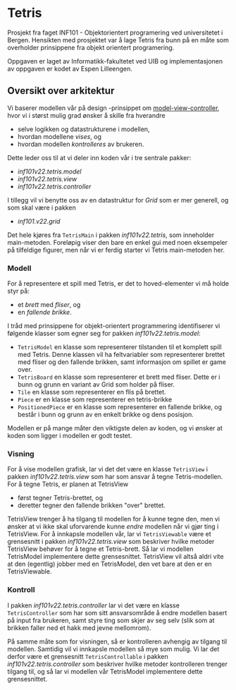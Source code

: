 # Tetris

Prosjekt fra faget INF101 - Objektorientert programering ved universitetet i Bergen. Hensikten med prosjektet var å lage Tetris fra bunn på en måte som overholder prinsippene fra objekt orientert programering.  

Oppgaven er laget av Informatikk-fakultetet ved UIB og implementasjonen av oppgaven er kodet av Espen Lilleengen.


## Oversikt over arkitektur

Vi baserer modellen vår på design -prinsippet om [model-view-controller](https://en.wikipedia.org/wiki/Model%E2%80%93view%E2%80%93controller), hvor vi i størst mulig grad ønsker å skille fra hverandre
 - selve logikken og datastrukturene i modellen,
 - hvordan modellene *vises*, og
 - hvordan modellen *kontrolleres* av brukeren.

Dette leder oss til at vi deler inn koden vår i tre sentrale pakker: 
 - *inf101v22.tetris.model*
 - *inf101v22.tetris.view*
 - *inf101v22.tetris.controller*

I tillegg vil vi benytte oss av en datastruktur for *Grid* som er mer generell, og som skal være i pakken
 - *inf101.v22.grid*

Det hele kjøres fra `TetrisMain` i pakken *inf101v22.tetris*, som inneholder main-metoden. Foreløpig viser den bare en enkel gui med noen eksempeler på tilfeldige figurer, men når vi er ferdig starter vi Tetris main-metoden her.

### Modell

For å representere et spill med Tetris, er det to hoved-elementer vi må holde styr på:
 - et *brett* med *fliser*, og
 - en *fallende brikke*.

I tråd med prinsippene for objekt-orientert programmering identifiserer vi følgende klasser som egner seg for pakken *inf101v22.tetris.model*:
 - `TetrisModel` en klasse som representerer tilstanden til et komplett spill med Tetris. Denne klassen vil ha feltvariabler som representerer brettet med fliser og den fallende brikken, samt informasjon om spillet er game over.
 - `TetrisBoard` en klasse som representerer et brett med fliser. Dette er i bunn og grunn en variant av Grid som holder på fliser.
 - `Tile` en klasse som representerer en flis på brettet.
 - `Piece` er en klasse som representerer en tetris-brikke
 - `PositionedPiece` er en klasse som representerer en fallende brikke, og består i bunn og grunn av en enkelt brikke og dens posisjon.

 Modellen er på mange måter den viktigste delen av koden, og vi ønsker at koden som ligger i modellen er godt testet.

 ### Visning

 For å vise modellen grafisk, lar vi det det være en klasse `TetrisView` i pakken *inf101v22.tetris.view* som har som ansvar å tegne Tetris-modellen. For å tegne Tetris, er planen at TetrisView
  - først tegner Tetris-brettet, og
  - deretter tegner den fallende brikken "over" brettet.

TetrisView trenger å ha tilgang til modellen for å kunne tegne den, men vi ønsker at vi ikke skal uforvarende kunne *endre* modellen når vi gjør ting i TetrisView. For å innkapsle modellen vår, lar vi `TetrisViewable` være et grensesnitt i pakken *inf101v22.tetris.view* som beskriver hvilke metoder TetrisView behøver for å tegne et Tetris-brett. Så lar vi modellen TetrisModel implementere dette grensesnittet. TetrisView vil altså aldri vite at den (egentlig) jobber med en TetrisModel, den vet bare at den er en TetrisViewable.

### Kontroll

I pakken *inf101v22.tetris.controller* lar vi det være en klasse `TetrisController` som har som sitt ansvarsområde å endre modellen basert på input fra brukeren, samt styre ting som skjer av seg selv (slik som at brikken faller ned et hakk med jevne mellomrom).

På samme måte som for visningen, så er kontrolleren avhengig av tilgang til modellen. Samtidig vil vi innkapsle modellen så mye som mulig. Vi lar det derfor være et grensesnitt `TetrisControllable` i pakken *inf101v22.tetris.controller* som beskriver hvilke metoder kontrolleren trenger tilgang til, og så lar vi modellen vår TetrisModel implementere dette grensesnittet.

